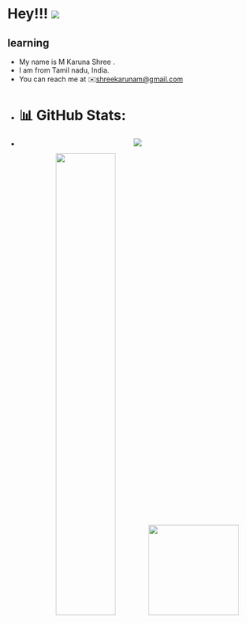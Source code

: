 Hey!!! ![](https://user-images.githubusercontent.com/18350557/176309783-0785949b-9127-417c-8b55-ab5a4333674e.gif)
=====================================================================================================================================

learning
--------
*  My name is M Karuna Shree .
*  I am from Tamil nadu, India.
*  You can reach me at ✉️shreekarunam@gmail.com
* # 📊 GitHub Stats:
*  <p align="center">
    <a href="https://git.io/streak-stats"><img src="https://streak-stats.demolab.com?user=bhavyanjain3004&theme=nordfox"/></a>
</p>
<p align="center">
<img width="49%" src="https://github-readme-stats.vercel.app/api?username=bhavyanjain3004&count_private=true&show_icons=true&theme=dark" />

<img height="183" src="https://github-readme-stats.vercel.app/api/top-langs/?username=bhavyanjain3004&langs_count=10&layout=compact&theme=dark" />
</p>

